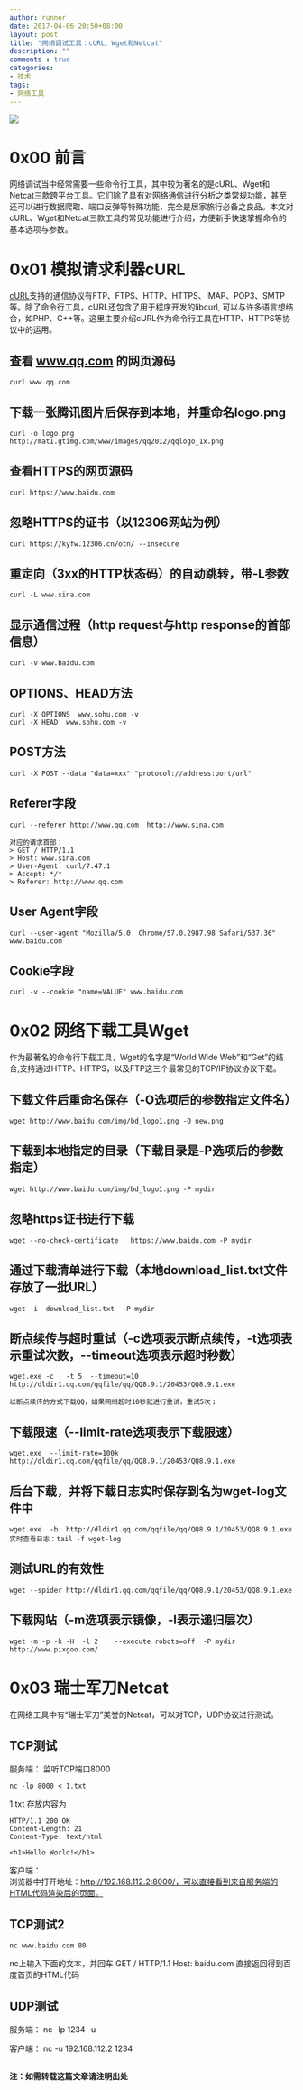 ```yaml
---
author: runner
date: 2017-04-06 20:50+08:00
layout: post
title: "网络调试工具：cURL、Wget和Netcat"
description: ""
comments : true
categories:
- 技术
tags:
- 网络工具
---
```

![](/blog/images/17040601.jpg)
# 0x00 前言

网络调试当中经常需要一些命令行工具，其中较为著名的是cURL、Wget和Netcat三款跨平台工具。它们除了具有对网络通信进行分析之类常规功能，甚至还可以进行数据爬取、端口反弹等特殊功能，完全是居家旅行必备之良品。本文对cURL、Wget和Netcat三款工具的常见功能进行介绍，方便新手快速掌握命令的基本选项与参数。

# 0x01 模拟请求利器cURL
[cURL](https://curl.haxx.se/)支持的通信协议有FTP、FTPS、HTTP、HTTPS、IMAP、POP3、SMTP等。除了命令行工具，cURL还包含了用于程序开发的libcurl, 可以与许多语言想结合，如PHP、C++等。这里主要介绍cURL作为命令行工具在HTTP、HTTPS等协议中的运用。

<!--more-->

## 查看 www.qq.com 的网页源码
    curl www.qq.com

## 下载一张腾讯图片后保存到本地，并重命名logo.png
    curl -o logo.png  http://mat1.gtimg.com/www/images/qq2012/qqlogo_1x.png

## 查看HTTPS的网页源码
    curl https://www.baidu.com

## 忽略HTTPS的证书（以12306网站为例）
    curl https://kyfw.12306.cn/otn/ --insecure

## 重定向（3xx的HTTP状态码）的自动跳转，带-L参数
    curl -L www.sina.com

## 显示通信过程（http request与http response的首部信息）
    curl -v www.baidu.com

## OPTIONS、HEAD方法
    curl -X OPTIONS  www.sohu.com -v
    curl -X HEAD  www.sohu.com -v

## POST方法
    curl -X POST --data "data=xxx" "protocol://address:port/url"

## Referer字段
    curl --referer http://www.qq.com  http://www.sina.com
    
    对应的请求首部：
    > GET / HTTP/1.1
    > Host: www.sina.com
    > User-Agent: curl/7.47.1
    > Accept: */*
    > Referer: http://www.qq.com

## User Agent字段
    curl --user-agent "Mozilla/5.0  Chrome/57.0.2987.98 Safari/537.36"  www.baidu.com

## Cookie字段
    curl -v --cookie "name=VALUE" www.baidu.com

# 0x02 网络下载工具Wget
作为最著名的命令行下载工具，Wget的名字是“World Wide Web”和“Get”的结合,支持通过HTTP、HTTPS，以及FTP这三个最常见的TCP/IP协议协议下载。

## 下载文件后重命名保存（-O选项后的参数指定文件名）
    wget http://www.baidu.com/img/bd_logo1.png -O new.png  

## 下载到本地指定的目录（下载目录是-P选项后的参数指定）
    wget http://www.baidu.com/img/bd_logo1.png -P mydir

## 忽略https证书进行下载
    wget --no-check-certificate   https://www.baidu.com -P mydir

## 通过下载清单进行下载（本地download_list.txt文件存放了一批URL）
    wget -i  download_list.txt  -P mydir

## 断点续传与超时重试（-c选项表示断点续传，-t选项表示重试次数，--timeout选项表示超时秒数）
    wget.exe -c   -t 5  --timeout=10   http://dldir1.qq.com/qqfile/qq/QQ8.9.1/20453/QQ8.9.1.exe  
    
    以断点续传的方式下载QQ，如果网络超时10秒就进行重试，重试5次；

## 下载限速（--limit-rate选项表示下载限速）
    wget.exe  --limit-rate=100k  http://dldir1.qq.com/qqfile/qq/QQ8.9.1/20453/QQ8.9.1.exe  

## 后台下载，并将下载日志实时保存到名为wget-log文件中
    wget.exe  -b  http://dldir1.qq.com/qqfile/qq/QQ8.9.1/20453/QQ8.9.1.exe  
    实时查看日志：tail -f wget-log

## 测试URL的有效性
    wget --spider http://dldir1.qq.com/qqfile/qq/QQ8.9.1/20453/QQ8.9.1.exe 

## 下载网站（-m选项表示镜像，-l表示递归层次）
    wget -m -p -k -H  -l 2    --execute robots=off  -P mydir http://www.pixgoo.com/

# 0x03 瑞士军刀Netcat
在网络工具中有“瑞士军刀”美誉的Netcat，可以对TCP，UDP协议进行测试。

## TCP测试
服务端： 监听TCP端口8000  

    nc -lp 8000 < 1.txt
    
1.txt 存放内容为

    HTTP/1.1 200 OK
    Content-Length: 21
    Content-Type: text/html
    
    <h1>Hello World!</h1>


客户端：    
浏览器中打开地址：http://192.168.112.2:8000/，可以直接看到来自服务端的HTML代码渲染后的页面。

## TCP测试2
    nc www.baidu.com 80
nc上输入下面的文本，并回车
    GET / HTTP/1.1
    Host: baidu.com
直接返回得到百度首页的HTML代码

## UDP测试
服务端：
    nc -lp 1234 -u

客户端：
    nc -u  192.168.112.2  1234

## 

**注：如需转载这篇文章请注明出处**  




